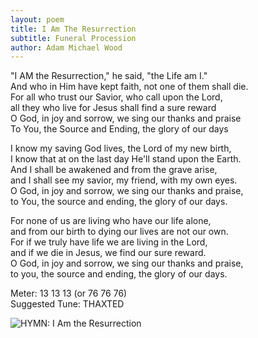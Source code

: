 ```yaml
---
layout: poem
title: I Am The Resurrection
subtitle: Funeral Procession
author: Adam Michael Wood
---
```


"I AM the Resurrection," he said, "the Life am I."  
And who in Him have kept faith, not one of them shall die.  
For all who trust our Savior, who call upon the Lord,  
all they who live for Jesus shall find a sure reward  
O God, in joy and sorrow, we sing our thanks and praise  
To You, the Source and Ending, the glory of our days 

I know my saving God lives, the Lord of my new birth,  
I know that at on the last day He'll stand upon the Earth.  
And I shall be awakened and from the grave arise,  
and I shall see my savior, my friend, with my own eyes.  
O God, in joy and sorrow, we sing our thanks and praise,  
to You, the source and ending, the glory of our days.  
  
For none of us are living who have our life alone,  
and from our birth to dying our lives are not our own.  
For if we truly have life we are living in the Lord,  
and if we die in Jesus, we find our sure reward.  
O God, in joy and sorrow, we sing our thanks and praise,  
to you, the source and ending, the glory of our days.  
  
Meter: 13 13 13 (or 76 76 76)  
Suggested Tune: THAXTED
  
![HYMN: I Am the Resurrection](http://3.bp.blogspot.com/-IZP3WoaxrXM/Uo472amb0oI/AAAAAAAACFA/SsXCJeKHH3Q/s320/i-am-the-resurrection.png)
